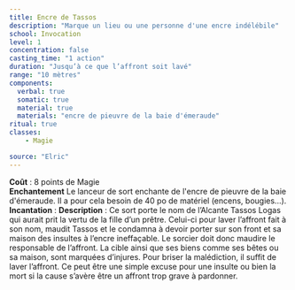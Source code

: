 ```yaml
---
title: Encre de Tassos
description: "Marque un lieu ou une personne d'une encre indélébile"
school: Invocation
level: 1
concentration: false
casting_time: "1 action"
duration: "Jusqu’à ce que l’affront soit lavé"
range: "10 mètres"
components:
  verbal: true
  somatic: true
  material: true
  materials: "encre de pieuvre de la baie d'émeraude"
ritual: true
classes:
    - Magie

source: "Elric"
---
```

**Coût** : 8 points de Magie  
**Enchantement** Le lanceur de sort enchante de l'encre de pieuvre de la baie d'émeraude. Il a pour cela besoin de 40 po de matériel (encens, bougies...).  
**Incantation** : 
**Description** : Ce sort porte le nom de l’Alcante Tassos Logas qui aurait prit la vertu de la fille d’un prêtre. Celui-ci pour laver l’affront fait à son nom, maudit Tassos et le condamna à devoir porter sur son front et sa maison des insultes à l’encre ineffaçable. Le sorcier doit donc maudire le responsable de l’affront. La cible ainsi que ses biens comme ses bêtes ou sa maison, sont marquées d’injures. Pour briser la malédiction, il suffit de laver l’affront. Ce peut être une simple excuse pour une insulte ou bien la mort si la cause s’avère être un affront trop grave à pardonner.
